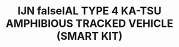 ---
layout: product
title: "IJN falseIAL TYPE 4 KA-TSU AMPHIBIOUS TRACKED VEHICLE (SMART KIT)"
price: "14000" 
desc: "Maketa"
img_path: "/assets/img/DRA6839.webp"
brand: "Dragon"
available: false
special_offer: false
new: false
soon: false
cat: "010000"
subcat: "010600"
subsubcat: "0N/A"
sifra: "DRA6839"
popular: false
spec: false
---